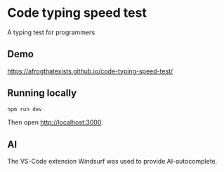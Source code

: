 # Code typing speed test
A typing test for programmers

## Demo
https://afrogthatexists.github.io/code-typing-speed-test/

## Running locally

```bash
npm run dev
```

Then open [http://localhost:3000](http://localhost:3000).

## AI
The VS-Code extension Windsurf was used to provide AI-autocomplete.
